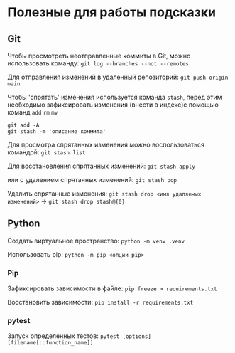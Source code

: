# Полезные для работы подсказки

## Git

Чтобы просмотреть неотправленные коммиты в Git, можно использовать команду: 
`git log --branches --not --remotes`

Для отправления изменений в удаленный репозиторий:
`git push origin main`

Чтобы 'спрятать' изменения используется команда `stash`, перед этим необходимо зафиксировать изменения 
(внести в индекс)с помощью команд `add` `rm` `mv`
```shell
git add -A
git stash -m 'описание коммита'
```

Для просмотра спрятанных изменения можно воспользоваться командой:
`git stash list`

Для восстановления спрятанных изменений:
`git stash apply`

или с удалением спрятанных изменений:
`git stash pop`

Удалить спрятанные изменения:
`git stash drop <имя удаляемых изменений>` -> `git stash drop stash@{0}`

## Python
Создать виртуальное пространство:
`python -m venv .venv`

Использовать pip:
`python -m pip <опции pip>`

### Pip
Зафиксировать зависимости в файле:
`pip freeze > requirements.txt`

Восстановить зависимости:
`pip install -r requirements.txt`

### pytest
Запуск определенных тестов:
`pytest [options] [filename[::function_name]]`
